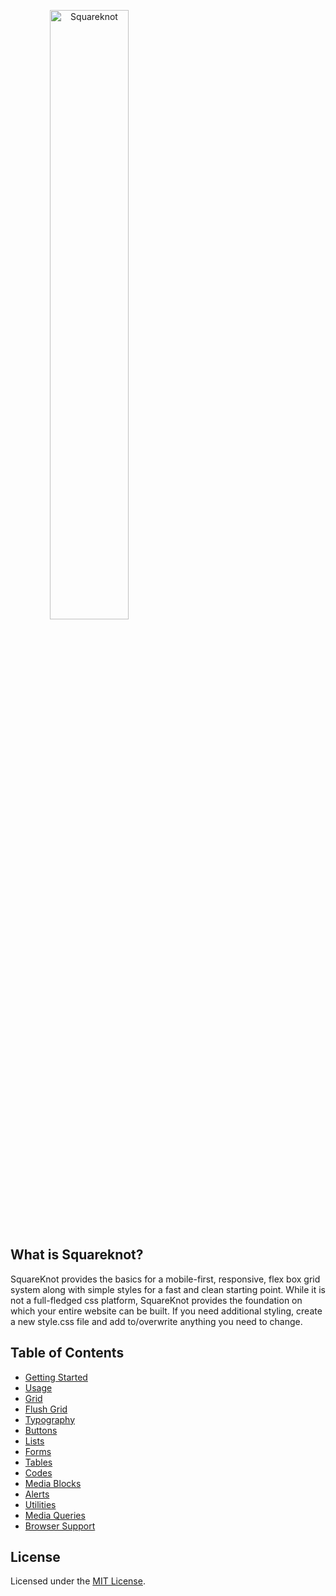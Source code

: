 <a align="center" href="https://getsquareknot.com"><img width="50%" src="https://getsquareknot.com/images/logo.png" alt="Squareknot"></a>

## What is Squareknot?

SquareKnot provides the basics for a mobile-first, responsive, flex box grid system along with simple styles for a fast and clean starting point. While it is not a full-fledged css platform, SquareKnot provides the foundation on which your entire website can be built. If you need additional styling, create a new style.css file and add to/overwrite anything you need to change.

## Table of Contents

- [Getting Started](http://getsquareknot.com/#getting-started)
- [Usage](http://getsquareknot.com/#usage)
- [Grid](http://getsquareknot.com/#grid)
- [Flush Grid](http://getsquareknot.com/#grid-flush)
- [Typography](http://getsquareknot.com/#typography)
- [Buttons](http://getsquareknot.com/#buttons)
- [Lists](http://getsquareknot.com/#lists)
- [Forms](http://getsquareknot.com/#forms)
- [Tables](http://getsquareknot.com/#tables)
- [Codes](http://getsquareknot.com/#code)
- [Media Blocks](http://getsquareknot.com/#media)
- [Alerts](http://getsquareknot.com/#alerts)
- [Utilities](http://getsquareknot.com/#utilities)
- [Media Queries](http://getsquareknot.com/#queries)
- [Browser Support](http://getsquareknot.com/#support)

## License

Licensed under the [MIT License](https://mit-license.org).
